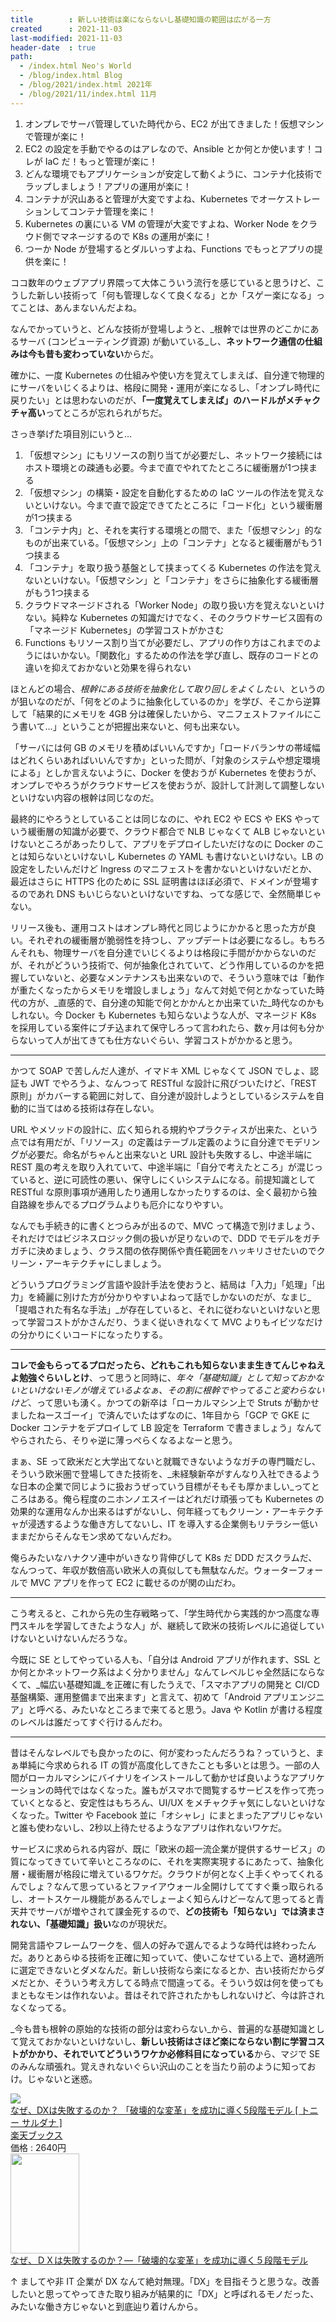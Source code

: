 ```yaml
---
title        : 新しい技術は楽にならないし基礎知識の範囲は広がる一方
created      : 2021-11-03
last-modified: 2021-11-03
header-date  : true
path:
  - /index.html Neo's World
  - /blog/index.html Blog
  - /blog/2021/index.html 2021年
  - /blog/2021/11/index.html 11月
---
```


1. オンプレでサーバ管理していた時代から、EC2 が出てきました！仮想マシンで管理が楽に！
2. EC2 の設定を手動でやるのはアレなので、Ansible とか何とか使います！コレが IaC だ！もっと管理が楽に！
3. どんな環境でもアプリケーションが安定して動くように、コンテナ化技術でラップしましょう！アプリの運用が楽に！
4. コンテナが沢山あると管理が大変ですよね、Kubernetes でオーケストレーションしてコンテナ管理を楽に！
5. Kubernetes の裏にいる VM の管理が大変ですよね、Worker Node をクラウド側でマネージするので K8s の運用が楽に！
6. つーか Node が登場するとダルいっすよね、Functions でもっとアプリの提供を楽に！

ココ数年のウェブアプリ界隈って大体こういう流行を感じていると思うけど、こうした新しい技術って「何も管理しなくて良くなる」とか「スゲー楽になる」ってことは、あんまないんだよね。

なんでかっていうと、どんな技術が登場しようと、_根幹では世界のどこかにあるサーバ (コンピューティング資源) が動いている_し、**ネットワーク通信の仕組みは今も昔も変わっていない**からだ。

確かに、一度 Kubernetes の仕組みや使い方を覚えてしまえば、自分達で物理的にサーバをいじくるよりは、格段に開発・運用が楽になるし、「オンプレ時代に戻りたい」とは思わないのだが、**「一度覚えてしまえば」のハードルがメチャクチャ高い**ってところが忘れられがちだ。

さっき挙げた項目別にいうと…

1. 「仮想マシン」にもリソースの割り当てが必要だし、ネットワーク接続にはホスト環境との疎通も必要。今まで直でやれてたところに緩衝層が1つ挟まる
2. 「仮想マシン」の構築・設定を自動化するための IaC ツールの作法を覚えないといけない。今まで直で設定できてたところに「コード化」という緩衝層が1つ挟まる
3. 「コンテナ内」と、それを実行する環境との間で、また「仮想マシン」的なものが出来ている。「仮想マシン」上の「コンテナ」となると緩衝層がもう1つ挟まる
4. 「コンテナ」を取り扱う基盤として挟まってくる Kubernetes の作法を覚えないといけない。「仮想マシン」と「コンテナ」をさらに抽象化する緩衝層がもう1つ挟まる
5. クラウドマネージドされる「Worker Node」の取り扱い方を覚えないといけない。純粋な Kubernetes の知識だけでなく、そのクラウドサービス固有の「マネージド Kubernetes」の学習コストがかさむ
6. Functions もリソース割り当てが必要だし、アプリの作り方はこれまでのようにはいかない。「関数化」するための作法を学び直し、既存のコードとの違いを抑えておかないと効果を得られない

ほとんどの場合、_根幹にある技術を抽象化して取り回しをよくしたい_、というのが狙いなのだが、「何をどのように抽象化しているのか」を学び、そこから逆算して「結果的にメモリを 4GB 分は確保したいから、マニフェストファイルにこう書いて…」ということが把握出来ないと、何も出来ない。

「サーバには何 GB のメモリを積めばいいんですか」「ロードバランサの帯域幅はどれくらいあればいいんですか」といった問が、「対象のシステムや想定環境による」としか言えないように、Docker を使おうが Kubernetes を使おうが、オンプレでやろうがクラウドサービスを使おうが、設計して計測して調整しないといけない内容の根幹は同じなのだ。

最終的にやろうとしていることは同じなのに、やれ EC2 や ECS や EKS やっていう緩衝層の知識が必要で、クラウド都合で NLB じゃなくて ALB じゃないといけないところがあったりして、アプリをデプロイしたいだけなのに Docker のことは知らないといけないし Kubernetes の YAML も書けないといけない。LB の設定をしたいんだけど Ingress のマニフェストを書かないといけないだとか、最近はさらに HTTPS 化のために SSL 証明書はほぼ必須で、ドメインが登場するのであれ DNS もいじらないといけないですね、ってな感じで、全然簡単じゃない。

リリース後も、運用コストはオンプレ時代と同じようにかかると思った方が良い。それぞれの緩衝層が脆弱性を持つし、アップデートは必要になるし。もちろんそれも、物理サーバを自分達でいじくるよりは格段に手間がかからないのだが、それがどういう技術で、何が抽象化されていて、どう作用しているのかを把握していないと、必要なメンテナンスも出来ないので、そういう意味では「動作が重たくなったからメモリを増設しましょう」なんて対処で何とかなっていた時代の方が、_直感的で、自分達の知能で何とかかんとか出来ていた_時代なのかもしれない。今 Docker も Kubernetes も知らないような人が、マネージド K8s を採用している案件にブチ込まれて保守しろって言われたら、数ヶ月は何も分からないって人が出てきても仕方ないぐらい、学習コストがかかると思う。

---

かつて SOAP で苦しんだ人達が、イマドキ XML じゃなくて JSON でしょ、認証も JWT でやろうよ、なんつって RESTful な設計に飛びついたけど、「REST 原則」がカバーする範囲に対して、自分達が設計しようとしているシステムを自動的に当てはめる技術は存在しない。

URL やメソッドの設計に、広く知られる規約やプラクティスが出来た、という点では有用だが、「リソース」の定義はテーブル定義のように自分達でモデリングが必要だ。命名がちゃんと出来ないと URL 設計も失敗するし、中途半端に REST 風の考えを取り入れていて、中途半端に「自分で考えたところ」が混じっていると、逆に可読性の悪い、保守しにくいシステムになる。前提知識として RESTful な原則事項が通用したり通用しなかったりするのは、全く最初から独自路線を歩んでるプログラムよりも厄介になりやすい。

なんでも手続き的に書くとつらみが出るので、MVC って構造で別けましょう、それだけではビジネスロジック側の扱いが足りないので、DDD でモデルをガチガチに決めましょう、クラス間の依存関係や責任範囲をハッキリさせたいのでクリーン・アーキテクチャにしましょう。

どういうプログラミング言語や設計手法を使おうと、結局は「入力」「処理」「出力」を綺麗に別けた方が分かりやすいよねって話でしかないのだが、なまじ_「提唱された有名な手法」_が存在していると、それに従わないといけないと思って学習コストがかさんだり、うまく従いきれなくて MVC よりもイビツなだけの分かりにくいコードになったりする。

---

**コレで金もらってるプロだったら、どれもこれも知らないまま生きてんじゃねえよ勉強ぐらいしとけ**、って思うと同時に、_年々「基礎知識」として知っておかないといけないモノが増えているよなぁ、その割に根幹でやってること変わらないけど_、って思いも湧く。かつての新卒は「ローカルマシン上で Struts が動かせましたねースゴーイ」で済んでいたはずなのに、1年目から「GCP で GKE に Docker コンテナをデプロイして LB 設定を Terraform で書きましょう」なんてやらされたら、そりゃ逆に薄っぺらくなるよなーと思う。

まぁ、SE って欧米だと大学出てないと就職できないようなガチの専門職だし、そういう欧米圏で登場してきた技術を、_未経験新卒がすんなり入社できるような日本の企業で同じように扱おうぜっていう目標がそもそも厚かましい_ってところはある。俺ら程度のニホンノエスイーはどれだけ頑張っても Kubernetes の効果的な運用なんか出来るはずがないし、何年経ってもクリーン・アーキテクチャが浸透するような働き方してないし、IT を導入する企業側もリテラシー低いままだからそんなモン求めてないんだわ。

俺らみたいなハナクソ連中がいきなり背伸びして K8s だ DDD だスクラムだ、なんつって、年収が数倍高い欧米人の真似しても無駄なんだ。ウォーターフォールで MVC アプリを作って EC2 に載せるのが関の山だわ。

---

こう考えると、これから先の生存戦略って、「学生時代から実践的かつ高度な専門スキルを学習してきたような人」が、継続して欧米の技術レベルに追従していけないといけないんだろうな。

今既に SE としてやっている人も、「自分は Android アプリが作れます、SSL とか何とかネットワーク系はよく分かりません」なんてレベルじゃ全然話にならなくて、_幅広い基礎知識_を正確に有したうえで、「スマホアプリの開発と CI/CD 基盤構築、運用整備まで出来ます」と言えて、初めて「Android アプリエンジニア」と呼べる、みたいなところまで来てると思う。Java や Kotlin が書ける程度のレベルは誰だってすぐ行けるんだわ。

---

昔はそんなレベルでも良かったのに、何が変わったんだろうね？っていうと、まぁ単純に今求められる IT の質が高度化してきたことも多いとは思う。一部の人間がローカルマシンにバイナリをインストールして動かせば良いようなアプリケーションの時代ではなくなった。誰もがスマホで閲覧するサービスを作って売っていくとなると、安定性はもちろん、UI/UX をメチャクチャ気にしないといけなくなった。Twitter や Facebook 並に「オシャレ」にまとまったアプリじゃないと誰も使わないし、2秒以上待たせるようなアプリは作れないワケだ。

サービスに求められる内容が、既に「欧米の超一流企業が提供するサービス」の質になってきていて辛いところなのに、それを実際実現するにあたって、抽象化層・緩衝層が格段に増えているワケだ。クラウドが何となく上手くやってくれるんでしょ？なんて思っているとファイアウォール全開けしててすぐ乗っ取られるし、オートスケール機能があるんでしょーよく知らんけどーなんて思ってると青天井でサーバが増やされて課金死するので、**どの技術も「知らない」では済まされない、「基礎知識」扱い**なのが現状だ。

開発言語やフレームワークを、個人の好みで選んでるような時代は終わったんだ。ありとあらゆる技術を正確に知っていて、使いこなせている上で、適材適所に選定できないとダメなんだ。新しい技術なら楽になるとか、古い技術だからダメだとか、そういう考え方してる時点で間違ってる。そういう奴は何を使ってもまともなモンは作れないよ。昔はそれで許されたかもしれないけど、今は許されなくなってる。

_今も昔も根幹の原始的な技術の部分は変わらない_から、普遍的な基礎知識として覚えておかないといけないし、**新しい技術はさほど楽にならない割に学習コストがかかり、それでいてどういうワケか必修科目になっている**から、マジで SE のみんな頑張れ。覚えきれないぐらい沢山のことを当たり前のように知っておけ。じゃないと迷惑。

<div class="ad-rakuten">
  <div class="ad-rakuten-image">
    <a href="https://hb.afl.rakuten.co.jp/hgc/g00q0722.waxyc9ff.g00q0722.waxyd017/?pc=https%3A%2F%2Fitem.rakuten.co.jp%2Fbook%2F16658980%2F&amp;m=http%3A%2F%2Fm.rakuten.co.jp%2Fbook%2Fi%2F20296159%2F">
      <img src="https://thumbnail.image.rakuten.co.jp/@0_mall/book/cabinet/6599/9784492396599.jpg?_ex=128x128">
    </a>
  </div>
  <div class="ad-rakuten-info">
    <div class="ad-rakuten-title">
      <a href="https://hb.afl.rakuten.co.jp/hgc/g00q0722.waxyc9ff.g00q0722.waxyd017/?pc=https%3A%2F%2Fitem.rakuten.co.jp%2Fbook%2F16658980%2F&amp;m=http%3A%2F%2Fm.rakuten.co.jp%2Fbook%2Fi%2F20296159%2F">なぜ、DXは失敗するのか？ 「破壊的な変革」を成功に導く5段階モデル [ トニー サルダナ ]</a>
    </div>
    <div class="ad-rakuten-shop">
      <a href="https://hb.afl.rakuten.co.jp/hgc/g00q0722.waxyc9ff.g00q0722.waxyd017/?pc=https%3A%2F%2Fwww.rakuten.co.jp%2Fbook%2F&amp;m=http%3A%2F%2Fm.rakuten.co.jp%2Fbook%2F">楽天ブックス</a>
    </div>
    <div class="ad-rakuten-price">価格 : 2640円</div>
  </div>
</div>

<div class="ad-amazon">
  <div class="ad-amazon-image">
    <a href="https://www.amazon.co.jp/dp/B08Z31S1L5?tag=neos21-22&amp;linkCode=osi&amp;th=1&amp;psc=1">
      <img src="https://m.media-amazon.com/images/I/519LFNC6urL._SL160_.jpg" width="110" height="160">
    </a>
  </div>
  <div class="ad-amazon-info">
    <div class="ad-amazon-title">
      <a href="https://www.amazon.co.jp/dp/B08Z31S1L5?tag=neos21-22&amp;linkCode=osi&amp;th=1&amp;psc=1">なぜ、ＤＸは失敗するのか？―「破壊的な変革」を成功に導く５段階モデル</a>
    </div>
  </div>
</div>

↑ ましてや非 IT 企業が DX なんて絶対無理。「DX」を目指そうと思うな。改善したいと思ってやってきた取り組みが結果的に「DX」と呼ばれるモノだった、みたいな働き方じゃないと到底辿り着けんから。
